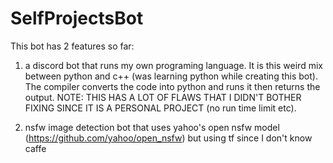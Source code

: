 # SelfProjectsBot

This bot has 2 features so far: 
1. a discord bot that runs my own programing language. It is this weird mix between python and c++ (was learning python while creating this bot). The compiler converts the code into python and runs it then returns the output. NOTE: THIS HAS A LOT OF FLAWS THAT I DIDN'T BOTHER FIXING SINCE IT IS A PERSONAL PROJECT (no run time limit etc). 

2. nsfw image detection bot that uses yahoo's open nsfw model (https://github.com/yahoo/open_nsfw) but using tf since I don't know caffe
